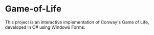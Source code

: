 # Game-of-Life
This project is an interactive implementation of Conway's Game of Life, developed in C# using Windows Forms. 
